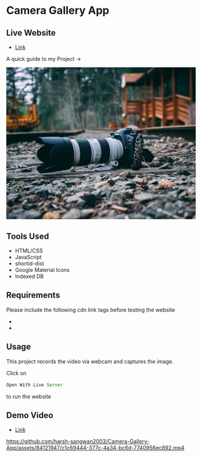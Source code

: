 # Camera Gallery App

## Live Website

- [Link](https://harsh-sangwan2003.github.io/Camera-Gallery-App/)

A quick guide to my Project ->

<img src ="/image.webp">

## Tools Used

- HTML/CSS
- JavaScript
- shortid-dist
- Google Material Icons
- Indexed DB

## Requirements

Please include the following cdn link tags before testing the website

- <script src="https://unpkg.com/shortid-dist@1.0.5/dist/shortid-2.2.13.min.js"></script>
- <link href="https://fonts.googleapis.com/icon?family=Material+Icons" rel="stylesheet">

## Usage

This project records the video via webcam and captures the image.

Click on

```js
Open With Live Server
``` 
to run the website

## Demo Video

- [Link](https://app.gemoo.com/share/home?codeId=M03dkjGq0wJ13)



https://github.com/harsh-sangwan2003/Camera-Gallery-App/assets/84121947/c1c69444-377c-4a34-bc6d-7740956ec892.mp4